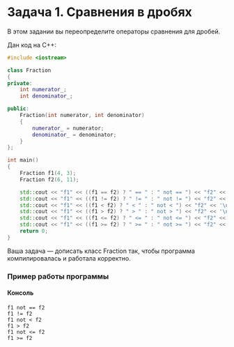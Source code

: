 # Задача 1. Сравнения в дробях
В этом задании вы переопределите операторы сравнения для дробей.

Дан код на C++:
```cpp
#include <iostream>

class Fraction
{
private:
	int numerator_;
	int denominator_;

public:
	Fraction(int numerator, int denominator)
	{
		numerator_ = numerator;
		denominator_ = denominator;
	}
};

int main()
{
	Fraction f1(4, 3);
	Fraction f2(6, 11);

	std::cout << "f1" << ((f1 == f2) ? " == " : " not == ") << "f2" << '\n';
	std::cout << "f1" << ((f1 != f2) ? " != " : " not != ") << "f2" << '\n';
	std::cout << "f1" << ((f1 < f2) ? " < " : " not < ") << "f2" << '\n';
	std::cout << "f1" << ((f1 > f2) ? " > " : " not > ") << "f2" << '\n';
	std::cout << "f1" << ((f1 <= f2) ? " <= " : " not <= ") << "f2" << '\n';
	std::cout << "f1" << ((f1 >= f2) ? " >= " : " not >= ") << "f2" << '\n';
	return 0;
}
```

Ваша задача — дописать класс Fraction так, чтобы программа компилировалась и работала корректно.

### Пример работы программы
#### Консоль
```
f1 not == f2
f1 != f2
f1 not < f2
f1 > f2
f1 not <= f2
f1 >= f2
```
